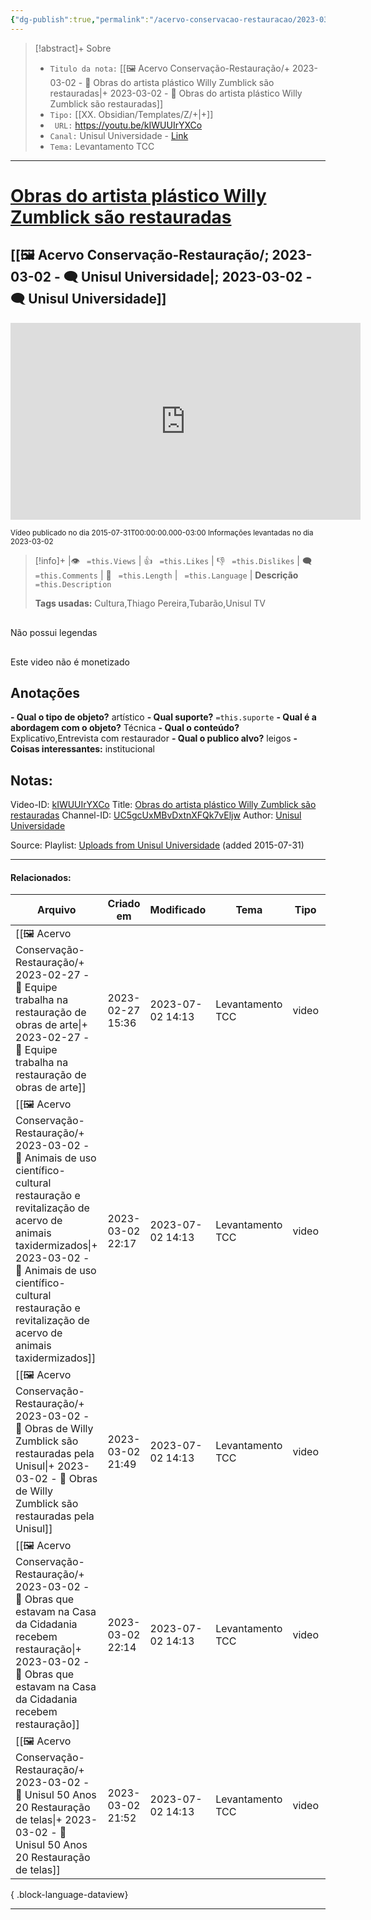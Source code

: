 ```yaml
---
{"dg-publish":true,"permalink":"/acervo-conservacao-restauracao/2023-03-02-obras-do-artista-plastico-willy-zumblick-sao-restauradas/","tags":["🖼️/🎥️"]}
---
```



>[!abstract]+ Sobre
>- `Titulo da nota:`  [[🖼️ Acervo Conservação-Restauração/+ 2023-03-02   -  🎥️ Obras do artista plástico Willy Zumblick são restauradas\|+ 2023-03-02   -  🎥️ Obras do artista plástico Willy Zumblick são restauradas]]
>- `Tipo:`  [[XX. Obsidian/Templates/Z/+\|+]]
>- ` URL:`  https://youtu.be/kIWUUIrYXCo
>- `Canal:` Unisul Universidade - [Link](http://www.youtube.com/@cmunisul)
>- `Tema:`  Levantamento TCC
***

# [Obras do artista plástico Willy Zumblick são restauradas](https://youtu.be/kIWUUIrYXCo)
## [[🖼️ Acervo Conservação-Restauração/; 2023-03-02 - 🗨️ Unisul Universidade\|; 2023-03-02 - 🗨️ Unisul Universidade]]

<center><iframe width="560" height="315" src="https://www.youtube.com/embed/kIWUUIrYXCo" title="YouTube video player" frameborder="0" allow="accelerometer; autoplay; clipboard-write; encrypted-media; gyroscope; picture-in-picture" allowfullscreen></iframe></center>

<small> Vídeo publicado no dia 2015-07-31T00:00:00.000-03:00 </small> 
<small>Informações levantadas no dia 2023-03-02 </small>

>[!info]+ |👁️ ` =this.Views` | 👍 ` =this.Likes`  | 👎 ` =this.Dislikes` | 🗨️  ` =this.Comments` | 🎥️ ` =this.Length` | ` =this.Language` |
>**Descrição**
> ` =this.Description`
> 
> **Tags usadas:** Cultura,Thiago Pereira,Tubarão,Unisul TV


<p><span><div data-callout-metadata="" data-callout-fold="" data-callout="failure" class="callout node-insert-event"><div class="callout-title"><div class="callout-icon"><svg width="16" height="16"></svg></div><div class="callout-title-inner">Não possui legendas</div></div></div></span></p>

<p><span><div data-callout-metadata="" data-callout-fold="" data-callout="failure" class="callout node-insert-event"><div class="callout-title"><div class="callout-icon"><svg width="16" height="16"></svg></div><div class="callout-title-inner">Este video não é monetizado</div></div></div></span></p>




## Anotações
**- Qual o tipo de objeto?** 
	artístico
**- Qual suporte?**
	`=this.suporte`
**- Qual é a abordagem com o objeto?**
	Técnica
**- Qual o conteúdo?**
	Explicativo,Entrevista com restaurador
**- Qual o publico alvo?**
	leigos
**- Coisas interessantes:**
	institucional

## Notas:

Video-ID: <a target='_blank' href='https://youtu.be/kIWUUIrYXCo'>kIWUUIrYXCo</a>
Title: <a target='_blank' href='https://youtu.be/kIWUUIrYXCo'>Obras do artista plástico Willy Zumblick são restauradas</a>
Channel-ID: <a target='_blank' href='https://www.youtube.com/channel/UC5gcUxMBvDxtnXFQk7vEljw'>UC5gcUxMBvDxtnXFQk7vEljw</a>
Author: <a target='_blank' href='https://www.youtube.com/channel/UC5gcUxMBvDxtnXFQk7vEljw'>Unisul Universidade</a>

Source: Playlist: <a target='_blank' href='https://www.youtube.com/playlist?list=UU5gcUxMBvDxtnXFQk7vEljw'>Uploads from Unisul Universidade</a> (added 2015-07-31)


***
#### Relacionados:
| Arquivo                                                                                                                                                                                                                                                                                      | Criado em        | Modificado       | Tema             | Tipo  | Canal               |
| -------------------------------------------------------------------------------------------------------------------------------------------------------------------------------------------------------------------------------------------------------------------------------------------- | ---------------- | ---------------- | ---------------- | ----- | ------------------- |
| [[🖼️ Acervo Conservação-Restauração/+ 2023-02-27   -  🎥️ Equipe trabalha na restauração de obras de arte\|+ 2023-02-27   -  🎥️ Equipe trabalha na restauração de obras de arte]]                                                                                                       | 2023-02-27 15:36 | 2023-07-02 14:13 | Levantamento TCC | video | Unisul Universidade |
| [[🖼️ Acervo Conservação-Restauração/+ 2023-03-02   -  🎥️ Animais de uso científico-cultural restauração e revitalização de acervo de animais taxidermizados\|+ 2023-03-02   -  🎥️ Animais de uso científico-cultural restauração e revitalização de acervo de animais taxidermizados]] | 2023-03-02 22:17 | 2023-07-02 14:13 | Levantamento TCC | video | Unisul Universidade |
| [[🖼️ Acervo Conservação-Restauração/+ 2023-03-02   -  🎥️ Obras de Willy Zumblick são restauradas pela Unisul\|+ 2023-03-02   -  🎥️ Obras de Willy Zumblick são restauradas pela Unisul]]                                                                                               | 2023-03-02 21:49 | 2023-07-02 14:13 | Levantamento TCC | video | Unisul Universidade |
| [[🖼️ Acervo Conservação-Restauração/+ 2023-03-02   -  🎥️ Obras que estavam na Casa da Cidadania recebem restauração\|+ 2023-03-02   -  🎥️ Obras que estavam na Casa da Cidadania recebem restauração]]                                                                                 | 2023-03-02 22:14 | 2023-07-02 14:13 | Levantamento TCC | video | Unisul Universidade |
| [[🖼️ Acervo Conservação-Restauração/+ 2023-03-02   -  🎥️ Unisul 50 Anos 20 Restauração de telas\|+ 2023-03-02   -  🎥️ Unisul 50 Anos 20 Restauração de telas]]                                                                                                                         | 2023-03-02 21:52 | 2023-07-02 14:13 | Levantamento TCC | video | Unisul Universidade |

{ .block-language-dataview}
***
